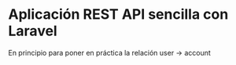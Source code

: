 # Aplicación REST API sencilla con Laravel
En principio para poner en práctica la relación user -> account
